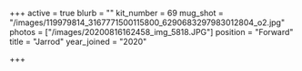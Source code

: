 +++
active = true
blurb = ""
kit_number = 69
mug_shot = "/images/119979814_3167771500115800_6290683297983012804_o2.jpg"
photos = ["/images/20200816162458_img_5818.JPG"]
position = "Forward"
title = "Jarrod"
year_joined = "2020"

+++
